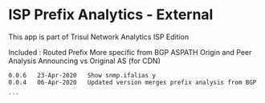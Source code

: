 # ISP Prefix Analytics - External

This app is part of Trisul Network Analytics ISP Edition

Included :
  Routed Prefix
  More specific from BGP
  ASPATH
  Origin and Peer Analysis
  Announcing vs Original AS (for CDN)



````
0.0.6	23-Apr-2020   Show snmp.ifalias y
0.0.4	06-Apr-2020   Updated version merges prefix analysis from BGP 

```
  

